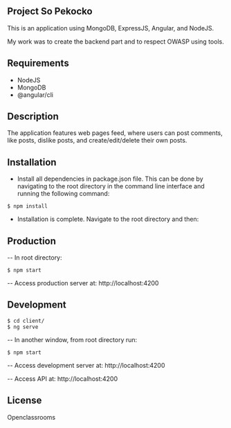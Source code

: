 ## Project So Pekocko

This is an application using MongoDB, ExpressJS, Angular, and NodeJS.

My work was to create the backend part and to respect OWASP using tools.

## Requirements

- NodeJS
- MongoDB
- @angular/cli

## Description

The application features web pages feed, where users can post comments, like posts, dislike posts, and create/edit/delete their own posts.

## Installation

- Install all dependencies in package.json file. This can be done by navigating to the root directory in the command line interface and running the following command:
```
$ npm install
```

- Installation is complete. Navigate to the root directory and then:  

## Production
-- In root directory:
```
$ npm start
```
-- Access production server at: http://localhost:4200

## Development
```
$ cd client/
$ ng serve
```
-- In another window, from root directory run:
```
$ npm start
```
-- Access development server at: http://localhost:4200

-- Access API at: http://localhost:4200


## License

Openclassrooms
